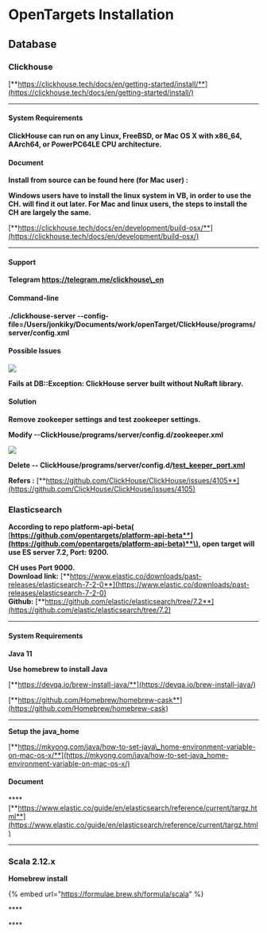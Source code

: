 # OpenTargets Installation

## **Database** 

### **Clickhouse** 

[**https://clickhouse.tech/docs/en/getting-started/install/**](https://clickhouse.tech/docs/en/getting-started/install/)   
****

#### **System Requirements** 

**ClickHouse can run on any Linux, FreeBSD, or Mac OS X with x86\_64, AArch64, or PowerPC64LE CPU architecture.**

#### **Document**

**Install from source can be found here \(for Mac user\) :** 

**Windows users have to install the linux system in VB, in order to use the CH. will find it out later.  For Mac and linux users, the steps to install the CH are largely the same.** 

[**https://clickhouse.tech/docs/en/development/build-osx/**](https://clickhouse.tech/docs/en/development/build-osx/)  
****

#### **Support**

**Telegram  https://telegram.me/clickhouse\_en**  


#### **Command-line** 

**./clickhouse-server --config-file=/Users/jonkiky/Documents/work/openTarget/ClickHouse/programs/server/config.xml**  


#### **Possible Issues** 

![](https://lh5.googleusercontent.com/2IpyormoZPisU-Z_eSWHZQ_Cuin8xkT8z430BKkY_lrblRQAiXZ2o-oVUoVb9UYxOt4SfodYvZ6rNXo_GbKzxmolxjnXjadtA2MW7R6v---6Zp_mhd1H43ixqimCbft17K4M6Ov7)

**Fails at  DB::Exception: ClickHouse server built without NuRaft library.**  


#### **Solution**

**Remove zookeeper settings and test zookeeper settings.**  

**Modify --ClickHouse/programs/server/config.d/zookeeper.xml**

![](https://lh5.googleusercontent.com/D02sDz_RuMapR9qdi9ktHGpTqD2dyaaosTXcVf2F9oIjuWx3D0RT0toYLJ8efL0SHwTbRMm5W6hXx4OCfckVKQ4Oytc639uRK4l4tbhhvbJRVocUPWfDl8xRo7cb_dIdIgUQJRQT)

**Delete -- ClickHouse/programs/server/config.d/**[**test\_keeper\_port.xml**](https://github.com/ClickHouse/ClickHouse/blob/master/programs/server/config.d/test_keeper_port.xml)

**Refers :** [**https://github.com/ClickHouse/ClickHouse/issues/4105**](https://github.com/ClickHouse/ClickHouse/issues/4105)

### **Elasticsearch**

**According to repo platform-api-beta\(** [**https://github.com/opentargets/platform-api-beta**](https://github.com/opentargets/platform-api-beta)**\), open target will use ES server 7.2, Port: 9200.** 

**CH uses Port 9000.   
Download link:** [**https://www.elastic.co/downloads/past-releases/elasticsearch-7-2-0**](https://www.elastic.co/downloads/past-releases/elasticsearch-7-2-0)  
**Github:** [**https://github.com/elastic/elasticsearch/tree/7.2**](https://github.com/elastic/elasticsearch/tree/7.2)   
****

#### **System Requirements** 

 **Java 11** 

**Use homebrew to install Java** 

[**https://devqa.io/brew-install-java/**](https://devqa.io/brew-install-java/)

[**https://github.com/Homebrew/homebrew-cask**](https://github.com/Homebrew/homebrew-cask)  
****

**Setup the java\_home** 

[**https://mkyong.com/java/how-to-set-java\_home-environment-variable-on-mac-os-x/**](https://mkyong.com/java/how-to-set-java_home-environment-variable-on-mac-os-x/)

#### **Document** 

\*\*\*\*[**https://www.elastic.co/guide/en/elasticsearch/reference/current/targz.html**](https://www.elastic.co/guide/en/elasticsearch/reference/current/targz.html)  
****

### **Scala 2.12.x** 

**Homebrew install** 

{% embed url="https://formulae.brew.sh/formula/scala" %}

\*\*\*\*

\*\*\*\*

